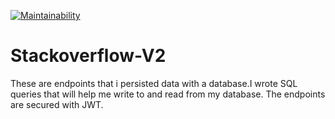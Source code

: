 [![Maintainability](https://api.codeclimate.com/v1/badges/099dbec348bc03936ae4/maintainability)](https://codeclimate.com/github/mungaiDaniel/stackoverflow-V2/maintainability)

# Stackoverflow-V2

These are endpoints that i persisted data with a database.I wrote SQL queries that will help me write to and read from my database. The endpoints are secured with JWT.
